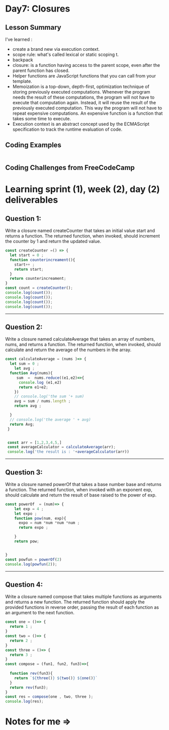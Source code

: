 # Day7: Closures


## Lesson Summary
I've learned :
- create a brand new via execution context.
- scope rule: what's called lexical or static scoping t.
- backpack 
- closure: is a function having access to the parent scope, even after the parent function has closed.
- Helper functions are JavaScript functions that you can call from your template.
- Memoization is a top-down, depth-first, optimization technique of storing previously executed computations. Whenever the program needs the result of these computations, the program will not have to execute that computation again. Instead, it will reuse the result of the previously executed computation. This way the program will not have to repeat expensive computations. An expensive function is a function that takes some time to execute.
- Execution context is an abstract concept used by the ECMAScript specification to track the runtime evaluation of code. 
  

## Coding Examples
```javascript

```

## Coding Challenges from FreeCodeCamp
# Learning sprint (1), week (2), day (2) deliverables

## Question 1:

Write a closure named createCounter that takes an initial value start and returns a function. 
The returned function, when invoked, should increment the counter by 1 and return the updated value.
```javascript
const createCounter =() => {
  let start = 0 ;
  function counterincreament(){
    start++ ; 
    return start; 
  }
  return counterincreament;
}
const count = createCounter();
console.log(count());
console.log(count());
console.log(count());
console.log(count());
```
-------------------------------------------------------------------
## Question 2:

Write a closure named calculateAverage that takes an array of numbers, nums, and returns a function. 
The returned function, when invoked, should calculate and return the average of the numbers in the array.
```javascript
const calculateAverage = (nums )=> {
  let sum = 0 ; 
    let avg ;
  function Avg(nums){
     sum  =  nums.reduce((e1,e2)=>{
      console.log (e1,e2)
      return e1+e2;
    })
    // console.log('the sum '+ sum)
    avg = sum / nums.length ; 
    return avg ;

  }
  // console.log('the average ' + avg)
  return Avg;
 }


 const arr = [1,2,3,4,5,]
 const averageCalculator = calculateAverage(arr);
 console.log('the result is : '+averageCalculator(arr))
```
-------------------------------------------------------------------
## Question 3: 

Write a closure named powerOf that takes a base number base and returns a function. 
The returned function, when invoked with an exponent exp, should calculate and return the result of base raised to the power of exp.
```javascript
const powerOf  = (num)=> {
    let exp = 4 ; 
    let expo ;
    function pow(num, exp){
      expo = num *num *num *num ;
      return expo ; 

    }
    return pow;  


}
const powfun = powerOf(2)
console.log(powfun(2));
```
-------------------------------------------------------------------
## Question 4: 

Write a closure named compose that takes multiple functions as arguments and returns a new function. 
The returned function should apply the provided functions in reverse order, passing the result of each function as an argument to the next function.

```javascript
const one = ()=> {
  return 1 ; 
}
const two = ()=> {
  return 2 ; 
}
const three = ()=> {
  return 3 ; 
}
const compose = (fun1, fun2, fun3)=>{
    
  function rev(fun3){
    return `${three()} ${two()} ${one()}` 
  }
  return rev(fun3);
}
const res = compose(one , two, three );
console.log(res);
```
#  Notes for me => 
